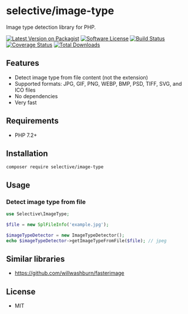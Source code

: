 # selective/image-type

Image type detection library for PHP.

[![Latest Version on Packagist](https://img.shields.io/github/release/selective-php/image-type.svg)](https://packagist.org/packages/selective/image-type)
[![Software License](https://img.shields.io/badge/license-MIT-brightgreen.svg)](LICENSE.md)
[![Build Status](https://travis-ci.org/selective-php/image-type.svg?branch=master)](https://travis-ci.org/selective-php/image-type)
[![Coverage Status](https://scrutinizer-ci.com/g/selective-php/image-type/badges/coverage.png?b=master)](https://scrutinizer-ci.com/g/selective-php/image-type/code-structure)
[![Total Downloads](https://img.shields.io/packagist/dt/selective/image-type.svg)](https://packagist.org/packages/selective/image-type/stats)


## Features

* Detect image type from file content (not the extension)
* Supported formats: JPG, GIF, PNG, WEBP, BMP, PSD, TIFF, SVG, and ICO files
* No dependencies
* Very fast

## Requirements

* PHP 7.2+

## Installation

```
composer require selective/image-type
```

## Usage

### Detect image type from file

```php
use Selective\ImageType;

$file = new SplFileInfo('example.jpg');

$imageTypeDetector = new ImageTypeDetector();
echo $imageTypeDetector->getImageTypeFromFile($file); // jpeg
```

## Similar libraries

* https://github.com/willwashburn/fasterimage

## License

* MIT